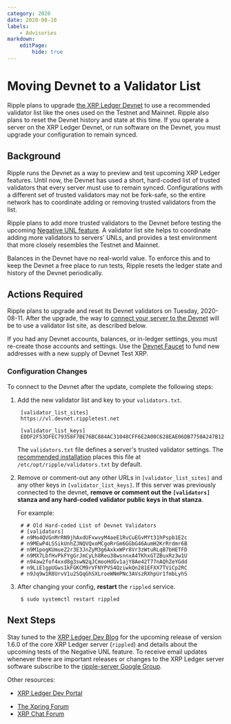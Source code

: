 ```yaml
---
category: 2020
date: 2020-08-10
labels:
    - Advisories
markdown:
    editPage:
        hide: true
---
```

# Moving Devnet to a Validator List

Ripple plans to upgrade [the XRP Ledger Devnet](https://xrpl.org/parallel-networks.html) to use a recommended validator list like the ones used on the Testnet and Mainnet. Ripple also plans to reset the Devnet history and state at this time. If you operate a server on the XRP Ledger Devnet, or run software on the Devnet, you must upgrade your configuration to remain synced.

<!-- BREAK -->

## Background

Ripple runs the Devnet as a way to preview and test upcoming XRP Ledger features. Until now, the Devnet has used a short, hard-coded list of trusted validators that every server must use to remain synced. Configurations with a different set of trusted validators may not be fork-safe, so the entire network has to coordinate adding or removing trusted validators from the list.

Ripple plans to add more trusted validators to the Devnet before testing the upcoming [Negative UNL feature](https://www.xrpchat.com/topic/33072-suggestion-robustness-improvements/). A validator list site helps to coordinate adding more validators to servers' UNLs, and provides a test environment that more closely resembles the Testnet and Mainnet.

Balances in the Devnet have no real-world value. To enforce this and to keep the Devnet a free place to run tests, Ripple resets the ledger state and history of the Devnet periodically.


## Actions Required

Ripple plans to upgrade and reset its Devnet validators on Tuesday, 2020-08-11. After the upgrade, the way to [connect your server to the Devnet](https://xrpl.org/connect-your-rippled-to-the-xrp-test-net.html) will be to use a validator list site, as described below.

If you had any Devnet accounts, balances, or in-ledger settings, you must re-create those accounts and settings. Use the [Devnet Faucet](https://xrpl.org/xrp-testnet-faucet.html) to fund new addresses with a new supply of Devnet Test XRP.


### Configuration Changes

To connect to the Devnet after the update, complete the following steps:

1. Add the new validator list and key to your `validators.txt`.

        [validator_list_sites]
        https://vl.devnet.rippletest.net

        [validator_list_keys]
        EDDF2F53DFEC79358F7BE76BC884AC31048CFF6E2A00C628EAE06DB7750A247B12

    The `validators.txt` file defines a server's trusted validator settings. The [recommended installation](https://xrpl.org/install-rippled.html) places this file at `/etc/opt/ripple/validators.txt` by default.

2. Remove or comment-out any other URLs in `[validator_list_sites]` and any other keys in `[validator_list_keys]`. If this server was previously connected to the devnet, **remove or comment out the `[validators]` stanza and any hard-coded validator public keys in that stanza**.

    For example:

        # # Old Hard-coded List of Devnet Validators
        # [validators]
        # n9Mo4QVGnMrRN9jhAxdUFxwvyM4aeE1RvCuEGvMYt31hPspb1E2c
        # n9MEwP4LSSikUnhZJNQVQxoMCgoRrGm6GGbG46AumH2KrRrdmr6B
        # n9M1pogKUmueZ2r3E3JnZyM3g6AxkxWPr8Vr3zWtuRLqB7bHETFD
        # n9MX7LbfHvPkFYgGrJmCyLh8Reu38wsnnxA4TKhxGTZBuxRz3w1U
        # n94aw2fof4xxd8g3swN2qJCmooHdGv1ajY8Ae42T77nAQhZeYGdd
        # n9LiE1gpUGws1kFGKCM9rVFNYPVS4QziwkQn281EFXX7TViCp2RC
        # n9Jq9w1R8UrvV1u2SQqGhSXLroeWNmPNc3AVszRXhpUr1fmbLyhS

3. After changing your config, **restart** the `rippled` service.

        $ sudo systemctl restart rippled


## Next Steps

Stay tuned to the [XRP Ledger Dev Blog](https://xrpl.org/blog/) for the upcoming release of version 1.6.0 of the core XRP Ledger server (`rippled`) and details about the upcoming tests of the Negative UNL feature. To receive email updates whenever there are important releases or changes to the XRP Ledger server software subscribe to the [ripple-server Google Group](https://groups.google.com/forum/#!forum/ripple-server).

Other resources:

- [XRP Ledger Dev Portal](https://xrpl.org/)
* [The Xpring Forum](https://forum.xpring.io/)
* [XRP Chat Forum](http://www.xrpchat.com/)
